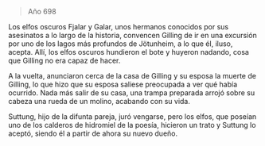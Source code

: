 > Año 698

Los elfos oscuros Fjalar y Galar, unos hermanos conocidos por sus asesinatos a lo largo de la historia, convencen Gilling de ir en una excursión por uno de los lagos más profundos de Jötunheim, a lo que él, iluso, acepta. Allí, los elfos oscuros hundieron el bote y huyeron nadando, cosa que Gilling no era capaz de hacer.

A la vuelta, anunciaron cerca de la casa de Gilling y su esposa la muerte de Gilling, lo que hizo que su esposa saliese preocupada a ver qué había ocurrido. Nada más salir de su casa, una trampa preparada arrojó sobre su cabeza una rueda de un molino, acabando con su vida.

Suttung, hijo de la difunta pareja, juró vengarse, pero los elfos, que poseían uno de los calderos de hidromiel de la poesía, hicieron un trato y Suttung lo aceptó, siendo él a partir de ahora su nuevo dueño.